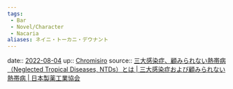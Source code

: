 ```yaml
---
tags:
 - Bar
 - Novel/Character
 - Nacaria
aliases: ネイニ・トーカニ・デウナント
---
```


date:: [2022-08-04](Daily_Note/2022-08-04.md)
up:: [Chromisiro](Novel/Nacaria/Chromisiro.md)
source:: [三大感染症、顧みられない熱帯病（Neglected Tropical Diseases, NTDs）とは | 三大感染症および顧みられない熱帯病 | 日本製薬工業協会](https://www.jpma.or.jp/globalhealth/infection/ntds/about_ntds/index.html)
